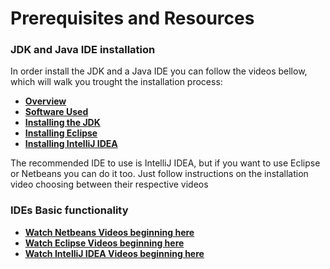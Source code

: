 # Prerequisites and Resources

### JDK and Java IDE installation

In order install the JDK and a Java IDE you can follow the videos bellow, which will walk you trought the installation process:

   * **[Overview](https://learning.oreilly.com/videos/java-8-fundamentals/9780133489354/9780133489354-JFUN_BYB01)**
   * **[Software Used](https://learning.oreilly.com/videos/java-8-fundamentals/9780133489354/9780133489354-JFUN_BYB02)**
   * **[Installing the JDK](https://learning.oreilly.com/videos/java-8-fundamentals/9780133489354/9780133489354-JFUN_BYB03)**
   * **[Installing Eclipse](https://learning.oreilly.com/videos/java-8-fundamentals/9780133489354/9780133489354-JFUN_BYB05)**
   * **[Installing IntelliJ IDEA](https://learning.oreilly.com/videos/java-8-fundamentals/9780133489354/9780133489354-JFUN_BYB05)**

The recommended IDE to use is IntelliJ IDEA, but if you want to use Eclipse or Netbeans you can do it too. Just follow instructions on the installation video choosing between their respective videos

### IDEs Basic functionality ###

   * **[Watch Netbeans Videos beginning here](https://learning.oreilly.com/videos/java-8-fundamentals/9780133489354/9780133489354-JFUN_NetBeans_01)**
   * **[Watch Eclipse Videos beginning here](https://learning.oreilly.com/videos/java-8-fundamentals/9780133489354/9780133489354-JFUN_eclipse_01)**
   * **[Watch IntelliJ IDEA Videos beginning here](https://learning.oreilly.com/videos/java-8-fundamentals/9780133489354/9780133489354-JFUN_IntelliJ_01)**